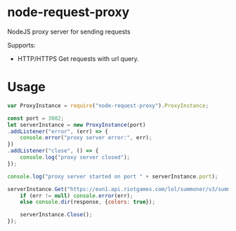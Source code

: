 # node-request-proxy
NodeJS proxy server for sending requests

Supports:
- HTTP/HTTPS Get requests with url query.

# Usage

```js
var ProxyInstance = require("node-request-proxy").ProxyInstance;

const port = 3002;
let serverInstance = new ProxyInstance(port)
.addListener("error", (err) => {
    console.error("proxy server error:", err);
})
.addListener("close", () => {
    console.log("proxy server closed");
});

console.log("proxy server started on port " + serverInstance.port);

serverInstance.Get("https://eun1.api.riotgames.com/lol/summoner/v3/summoners/by-name/Furek?api_key=RGAPI-c2dedd48-8327-4afc-83d5-5f052f78a7f9", (err, response) => {
    if (err != null) console.error(err);
    else console.dir(response, {colors: true});

    serverInstance.Close();
});
```

